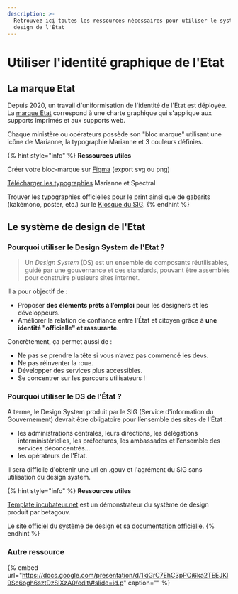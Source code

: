 ```yaml
---
description: >-
  Retrouvez ici toutes les ressources nécessaires pour utiliser le système de
  design de l'État
---
```


# Utiliser l'identité graphique de l'Etat

## La marque Etat

Depuis 2020, un travail d'uniformisation de l'identité de l'Etat est déployée. La [marque Etat](https://www.gouvernement.fr/charte/charte-graphique-les-fondamentaux/le-bloc-marque) correspond à une charte graphique qui s'applique aux supports imprimés et aux supports web. 

Chaque ministère ou opérateurs possède son "bloc marque" utilisant une icône de Marianne, la typographie Marianne et 3 couleurs définies. 

{% hint style="info" %}
**Ressources utiles** 

Créer votre bloc-marque sur [Figma](https://www.figma.com/file/bmvyxz0oPAu4pl4FZ9URNW/Charte-graphique-BetaGouv?node-id=8%3A310) \(export svg ou png\)

[Télécharger les typographies](https://gouvfr.atlassian.net/wiki/spaces/DB/pages/222331452/Designers#1.1.2---Obtenir-les-fichiers-de-typographies) Marianne et Spectral

Trouver les typographies officielles pour le print ainsi que de gabarits \(kakémono, poster, etc.\) sur le [Kiosque du SIG](https://www.kiosque-sig.gouv.fr/connexion).
{% endhint %}

## Le système de design de l'Etat

### Pourquoi utiliser le Design System de l'Etat ?

> Un _Design System_ \(DS\) est un ensemble de composants réutilisables, guidé par une gouvernance et des standards, pouvant être assemblés pour construire plusieurs sites internet.

Il a pour objectif de :

* Proposer **des** **éléments prêts à l’emploi** pour les designers et les développeurs.
* Améliorer la relation de confiance entre l'État et citoyen grâce à **une identité "officielle" et rassurante**.

Concrètement, ça permet aussi de :

* Ne pas se prendre la tête si vous n’avez pas commencé les devs.
* Ne pas réinventer la roue.
* Développer des services plus accessibles.
* Se concentrer sur les parcours utilisateurs !

### Pourquoi utiliser le DS de l'État ?

A terme, le Design System produit par le SIG \(Service d'information du Gouvernement\) devrait être obligatoire pour l’ensemble des sites de l'État :

* les administrations centrales, leurs directions, les délégations interministérielles, les préfectures, les ambassades et l’ensemble des services déconcentrés…
* les opérateurs de l'État.

Il sera difficile d'obtenir une url en .gouv et l'agrément du SIG sans utilisation du design system. 

{% hint style="info" %}
**Ressources utiles**

[Template.incubateur.net](https://template.incubateur.net/) est un démonstrateur du système de design produit par betagouv.

Le [site officiel](https://www.systeme-de-design.gouv.fr/) du système de design et sa [documentation officielle](https://gouvfr.atlassian.net/wiki/spaces/DB/overview?homepageId=145359476).
{% endhint %}

### Autre ressource

{% embed url="https://docs.google.com/presentation/d/1kiGrC7EhC3pPOi6ka2TEEJKl9Sc6ogh6sztDzSlXzA0/edit\#slide=id.p" caption="" %}




